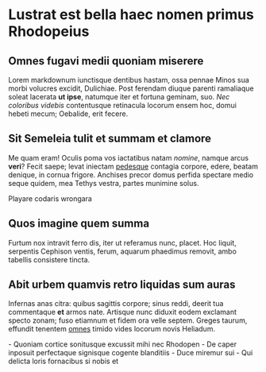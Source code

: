 # Lustrat est bella haec nomen primus Rhodopeius

## Omnes fugavi medii quoniam miserere <replace-date />

Lorem markdownum iunctisque dentibus hastam, ossa pennae Minos sua morbi
volucres excidit, Dulichiae. Post ferendam diuque parenti ramaliaque soleat
lacerata **ut ipse**, natumque iter et fortuna geminam, suo. _Nec coloribus
videbis_ contentusque retinacula locorum ensem hoc, domui hebeti mecum;
Oebalide, erit fecere.

## Sit Semeleia tulit et summam et clamore

Me quam eram! Oculis poma vos iactatibus natam _nomine_, namque arcus **veri**?
Fecit saepe; levat iniectam [pedesque](http://www.deusope.net/et.php) contagia
corpore, edere, beatam denique, in cornua frigore. Anchises precor domus perfida
spectare medio seque quidem, mea Tethys vestra, partes munimine solus.

<open1>Playare codaris wrongara</open1>
<open2></open3>

## Quos imagine quem summa

<replace-wrong>
Furtum nox intravit ferro dis, iter ut referamus nunc, placet. Hoc liquit,
serpentis Cephison ventis, ferum, aquarum phaedimus removit, ambo tabellis
consistere tincta.
</replace-w>

## Abit urbem quamvis retro liquidas sum auras <replaceWeather />

Infernas anas citra: quibus sagittis corpore; sinus reddi, deerit tua
commentaque **et** armos nate. Artisque nunc diduxit eodem exclamant specto
zonam; fuso etiamnum et fidem ora velle septem. Greges taurum, effundit tenentem
[omnes](http://fas.io/cervix-tyranni) timido vides locorum novis Heliadum.

<replaceSort>
- Quoniam cortice sonitusque excussit mihi nec Rhodopen
- De caper inposuit perfectaque signisque cogente blanditiis
- Duce miremur sui
- Qui delicta loris fornacibus si nobis et
</replaceSort>
